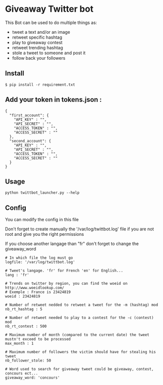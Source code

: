 # Giveaway Twitter bot
This Bot can be used to do multiple things as:
- tweet a text and/or an image
- retweet specific hashtag
- play to giveaway contest
- retweet trending hashtag
- stole a tweet to someone and post it
- follow back your followers

## Install

`$ pip install -r requirement.txt`

## Add your token in tokens.json :

```
{
  "first_account": {
    "API_KEY" : "",
    "API_SECRET" : "",
    "ACCESS_TOKEN" : "",
    "ACCESS_SECRET" : ""
  },
  "second_account": {
    "API_KEY" : "",
    "API_SECRET" : "",
    "ACCESS_TOKEN" : "",
    "ACCESS_SECRET" : ""
  }
}
```
## Usage
```
python twittbot_launcher.py --help
```

## Config
You can modify the config in this file

Don't forget to create manually the '/var/log/twittbot.log' file if you are not root and give you the right permissions

If you choose another langage than "fr" don't forget to change the giveaway_word
```buildoutcfg
# In which file the log must go
logfile: '/var/log/twittbot.log'

# Tweet's langage. 'fr' for French 'en' for English...
lang : 'fr'

# Trends on twitter by region, you can find the woeid on http://www.woeidlookup.com/
# Exemple : France is 23424819
woeid : 23424819

# Number of retweet nedded to retweet a tweet for the -m (hashtag) mod
nb_rt_hashtag : 5

# Number of retweet needed to play to a contest for the -c (contest) mod
nb_rt_contest : 500

# Maximum number of month (compared to the current date) the tweet mustn't exceed to be processed
max_month : 1

# Maximum number of followers the victim should have for stealing his tweet
nb_follower_stole: 50

# Word used to search for giveaway tweet could be giveaway, contest, concours ect...
giveaway_word: 'concours'
```

